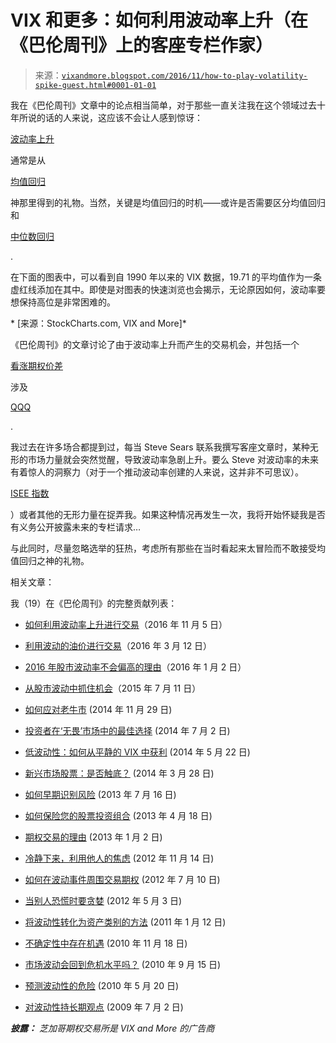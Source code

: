 <!--yml

分类：未分类

日期：2024-05-18 16:07:48

-->

# VIX 和更多：如何利用波动率上升（在《巴伦周刊》上的客座专栏作家）

> 来源：[`vixandmore.blogspot.com/2016/11/how-to-play-volatility-spike-guest.html#0001-01-01`](http://vixandmore.blogspot.com/2016/11/how-to-play-volatility-spike-guest.html#0001-01-01)

我在《巴伦周刊》文章中的论点相当简单，对于那些一直关注我在这个领域过去十年所说的话的人来说，这应该不会让人感到惊讶：

[波动率上升](http://vixandmore.blogspot.com/search/label/VIX%20spikes)

通常是从

[均值回归](http://vixandmore.blogspot.com/search/label/mean%20reversion)

神那里得到的礼物。当然，关键是均值回归的时机——或许是否需要区分均值回归和

[中位数回归](https://vixandmore.blogspot.com/search/label/median%20reversion)

.

在下面的图表中，可以看到自 1990 年以来的 VIX 数据，19.71 的平均值作为一条虚红线添加在其中。即使是对图表的快速浏览也会揭示，无论原因如何，波动率要想保持高位是非常困难的。

* [来源：StockCharts.com, VIX and More]*

《巴伦周刊》的文章讨论了由于波动率上升而产生的交易机会，并包括一个

[看涨期权价差](http://vixandmore.blogspot.com/search/label/bull%20put%20spread)

涉及

[QQQ](http://vixandmore.blogspot.com/search/label/QQQ)

.

我过去在许多场合都提到过，每当 Steve Sears 联系我撰写客座文章时，某种无形的市场力量就会突然觉醒，导致波动率急剧上升。要么 Steve 对波动率的未来有着惊人的洞察力（对于一个推动波动率创建的人来说，这并非不可思议）。

[ISEE 指数](http://vixandmore.blogspot.com/search/label/ISEE)

）或者其他的无形力量在捉弄我。如果这种情况再发生一次，我将开始怀疑我是否有义务公开披露未来的专栏请求…

与此同时，尽量忽略选举的狂热，考虑所有那些在当时看起来太冒险而不敢接受均值回归之神的礼物。

相关文章：

我（19）在《巴伦周刊》的完整贡献列表：

+   [如何利用波动率上升进行交易](http://www.barrons.com/articles/how-to-play-a-volatility-spike-1478322727)（2016 年 11 月 5 日）

+   [利用波动的油价进行交易](http://www.barrons.com/articles/playing-volatile-oil-prices-for-profit-1457759933)（2016 年 3 月 12 日）

+   [2016 年股市波动率不会偏高的理由](http://www.barrons.com/articles/the-case-against-high-stock-market-volatility-in-2016-1451704416)（2016 年 1 月 2 日）

+   [从股市波动中抓住机会](http://online.barrons.com/articles/seizing-opportunity-from-stock-market-volatility-1436596043)（2015 年 7 月 11 日）

+   [如何应对老牛市](http://online.barrons.com/articles/how-to-ride-an-aging-bull-1417239597) (2014 年 11 月 29 日)

+   [投资者在‘无畏’市场中的最佳选择](http://online.barrons.com/news/articles/SB50001424053111904248904580005080448123698) (2014 年 7 月 2 日)

+   [低波动性：如何从平静的 VIX 中获利](http://online.barrons.com/news/articles/SB50001424053111904554304579577934289682884) (2014 年 5 月 22 日)

+   [新兴市场股票：是否触底？](http://online.barrons.com/article/SB50001424053111903536004579467372137029220.html) (2014 年 3 月 28 日)

+   [如何早期识别风险](http://online.barrons.com/article/SB50001424052748704093404578609670858329206.html?mod=BOL_da_spd) (2013 年 7 月 16 日)

+   [如何保险您的股票投资组合](http://online.barrons.com/article/SB50001424052748703318404578430882101527030.html?mod=BOL_hps_highlight_mid) (2013 年 4 月 18 日)

+   [期权交易的理由](http://online.barrons.com/article/SB50001424052748703792204578217484255589840.html?mod=BOL_hps_highlight_bottom) (2013 年 1 月 2 日)

+   [冷静下来，利用他人的焦虑](http://online.barrons.com/article/SB50001424052748704526104578118984076144580.html) (2012 年 11 月 14 日)

+   [如何在波动事件周围交易期权](http://online.barrons.com/article/SB50001424053111904184504577518802209654274.html) (2012 年 7 月 10 日)

+   [当别人恐慌时要贪婪](http://online.barrons.com/article/SB50001424053111903935304577382010847832798.html?mod=BOL_hps_highlight_bottom) (2012 年 5 月 3 日)

+   [将波动性转化为资产类别的方法](http://online.barrons.com/article/SB50001424052970204201404576077942647562616.html?mod=BOL_hps_dc) (2011 年 1 月 12 日)

+   [不确定性中存在机遇](http://online.barrons.com/article/SB50001424052970204743004575622694164710232.html) (2010 年 11 月 18 日)

+   [市场波动会回到危机水平吗？](http://online.barrons.com/article/SB50001424052970204297404575493863568455090.html) (2010 年 9 月 15 日)

+   [预测波动性的危险](http://online.barrons.com/article/SB127430948974994023.html) (2010 年 5 月 20 日)

+   [对波动性持长期观点](http://online.barrons.com/article/SB124648899704482887.html) (2009 年 7 月 2 日)

***披露：*** *芝加哥期权交易所是 VIX and More 的广告商*
